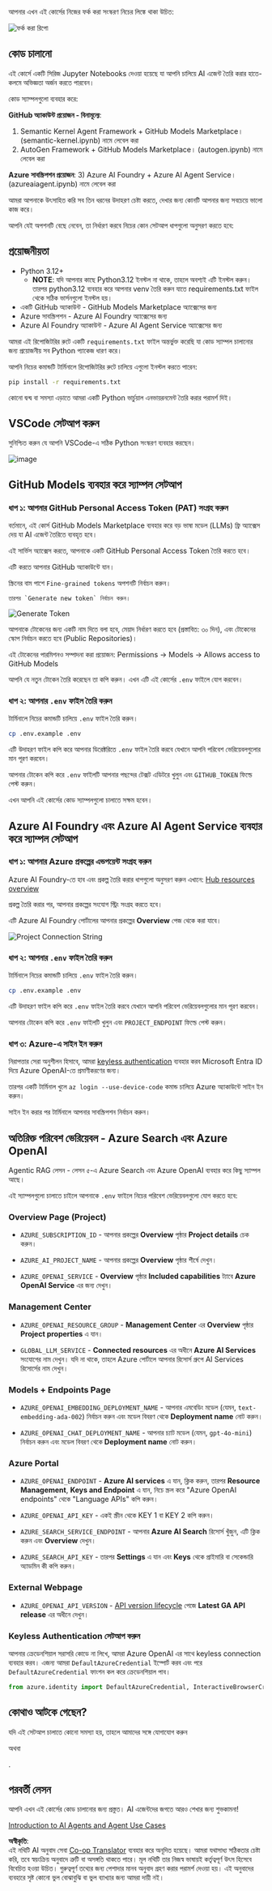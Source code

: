 <!--
CO_OP_TRANSLATOR_METADATA:
{
  "original_hash": "76945069b52a49cd0432ae3e0b0ba22e",
  "translation_date": "2025-07-12T07:47:09+00:00",
  "source_file": "00-course-setup/README.md",
  "language_code": "bn"
}
-->
আপনার এখন এই কোর্সের নিজের ফর্ক করা সংস্করণ নিচের লিঙ্কে থাকা উচিত:

![ফর্ক করা রিপো](../../../translated_images/forked-repo.33f27ca1901baa6a5e13ec3eb1f0ddd3a44d936d91cc8cfb19bfdb9688bd2c3d.bn.png)

## কোড চালানো

এই কোর্সে একটি সিরিজ Jupyter Notebooks দেওয়া হয়েছে যা আপনি চালিয়ে AI এজেন্ট তৈরি করার হাতে-কলমে অভিজ্ঞতা অর্জন করতে পারবেন।

কোড স্যাম্পলগুলো ব্যবহার করে:

**GitHub অ্যাকাউন্ট প্রয়োজন - বিনামূল্যে**:

1) Semantic Kernel Agent Framework + GitHub Models Marketplace। (semantic-kernel.ipynb) নামে লেবেল করা
2) AutoGen Framework + GitHub Models Marketplace। (autogen.ipynb) নামে লেবেল করা

**Azure সাবস্ক্রিপশন প্রয়োজন**:
3) Azure AI Foundry + Azure AI Agent Service। (azureaiagent.ipynb) নামে লেবেল করা

আমরা আপনাকে উৎসাহিত করি সব তিন ধরনের উদাহরণ চেষ্টা করতে, দেখার জন্য কোনটি আপনার জন্য সবচেয়ে ভালো কাজ করে।

আপনি যেই অপশনটি বেছে নেবেন, তা নির্ধারণ করবে নিচের কোন সেটআপ ধাপগুলো অনুসরণ করতে হবে:

## প্রয়োজনীয়তা

- Python 3.12+
  - **NOTE**: যদি আপনার কাছে Python3.12 ইনস্টল না থাকে, তাহলে অবশ্যই এটি ইনস্টল করুন। তারপর python3.12 ব্যবহার করে আপনার venv তৈরি করুন যাতে requirements.txt ফাইল থেকে সঠিক ভার্সনগুলো ইনস্টল হয়।
- একটি GitHub অ্যাকাউন্ট - GitHub Models Marketplace অ্যাক্সেসের জন্য
- Azure সাবস্ক্রিপশন - Azure AI Foundry অ্যাক্সেসের জন্য
- Azure AI Foundry অ্যাকাউন্ট - Azure AI Agent Service অ্যাক্সেসের জন্য

আমরা এই রিপোজিটরির রুটে একটি `requirements.txt` ফাইল অন্তর্ভুক্ত করেছি যা কোড স্যাম্পল চালানোর জন্য প্রয়োজনীয় সব Python প্যাকেজ ধারণ করে।

আপনি নিচের কমান্ডটি টার্মিনালে রিপোজিটরির রুটে চালিয়ে এগুলো ইনস্টল করতে পারেন:

```bash
pip install -r requirements.txt
```

কোনো দ্বন্দ্ব বা সমস্যা এড়াতে আমরা একটি Python ভার্চুয়াল এনভায়রনমেন্ট তৈরি করার পরামর্শ দিই।

## VSCode সেটআপ করুন
সুনিশ্চিত করুন যে আপনি VSCode-এ সঠিক Python সংস্করণ ব্যবহার করছেন।

![image](https://github.com/user-attachments/assets/a85e776c-2edb-4331-ae5b-6bfdfb98ee0e)

## GitHub Models ব্যবহার করে স্যাম্পল সেটআপ

### ধাপ ১: আপনার GitHub Personal Access Token (PAT) সংগ্রহ করুন

বর্তমানে, এই কোর্স GitHub Models Marketplace ব্যবহার করে বড় ভাষা মডেল (LLMs) ফ্রি অ্যাক্সেস দেয় যা AI এজেন্ট তৈরিতে ব্যবহৃত হবে।

এই সার্ভিস অ্যাক্সেস করতে, আপনাকে একটি GitHub Personal Access Token তৈরি করতে হবে।

এটি করতে আপনার GitHub অ্যাকাউন্টে যান।

স্ক্রিনের বাম পাশে `Fine-grained tokens` অপশনটি নির্বাচন করুন।

    তারপর `Generate new token` নির্বাচন করুন।

![Generate Token](../../../translated_images/generate-token.9748d7585dd004cb4119b5aac724baff49c3a85791701b5e8ba3274b037c5b66.bn.png)

আপনাকে টোকেনের জন্য একটি নাম দিতে বলা হবে, মেয়াদ নির্ধারণ করতে হবে (প্রস্তাবিত: ৩০ দিন), এবং টোকেনের স্কোপ নির্বাচন করতে হবে (Public Repositories)।

এই টোকেনের পারমিশনও সম্পাদনা করা প্রয়োজন: Permissions -> Models -> Allows access to GitHub Models

আপনি যে নতুন টোকেন তৈরি করেছেন তা কপি করুন। এখন এটি এই কোর্সের `.env` ফাইলে যোগ করবেন।

### ধাপ ২: আপনার `.env` ফাইল তৈরি করুন

টার্মিনালে নিচের কমান্ডটি চালিয়ে `.env` ফাইল তৈরি করুন।

```bash
cp .env.example .env
```

এটি উদাহরণ ফাইল কপি করে আপনার ডিরেক্টরিতে `.env` ফাইল তৈরি করবে যেখানে আপনি পরিবেশ ভেরিয়েবলগুলোর মান পূরণ করবেন।

আপনার টোকেন কপি করে `.env` ফাইলটি আপনার পছন্দের টেক্সট এডিটরে খুলুন এবং `GITHUB_TOKEN` ফিল্ডে পেস্ট করুন।

এখন আপনি এই কোর্সের কোড স্যাম্পলগুলো চালাতে সক্ষম হবেন।

## Azure AI Foundry এবং Azure AI Agent Service ব্যবহার করে স্যাম্পল সেটআপ

### ধাপ ১: আপনার Azure প্রকল্পের এন্ডপয়েন্ট সংগ্রহ করুন

Azure AI Foundry-তে হাব এবং প্রকল্প তৈরি করার ধাপগুলো অনুসরণ করুন এখানে: [Hub resources overview](https://learn.microsoft.com/en-us/azure/ai-foundry/concepts/ai-resources)

প্রকল্প তৈরি করার পর, আপনার প্রকল্পের সংযোগ স্ট্রিং সংগ্রহ করতে হবে।

এটি Azure AI Foundry পোর্টালের আপনার প্রকল্পের **Overview** পেজ থেকে করা যাবে।

![Project Connection String](../../../translated_images/project-endpoint.8cf04c9975bbfbf18f6447a599550edb052e52264fb7124d04a12e6175e330a5.bn.png)

### ধাপ ২: আপনার `.env` ফাইল তৈরি করুন

টার্মিনালে নিচের কমান্ডটি চালিয়ে `.env` ফাইল তৈরি করুন।

```bash
cp .env.example .env
```

এটি উদাহরণ ফাইল কপি করে `.env` ফাইল তৈরি করবে যেখানে আপনি পরিবেশ ভেরিয়েবলগুলোর মান পূরণ করবেন।

আপনার টোকেন কপি করে `.env` ফাইলটি খুলুন এবং `PROJECT_ENDPOINT` ফিল্ডে পেস্ট করুন।

### ধাপ ৩: Azure-এ সাইন ইন করুন

নিরাপত্তার সেরা অনুশীলন হিসাবে, আমরা [keyless authentication](https://learn.microsoft.com/azure/developer/ai/keyless-connections?tabs=csharp%2Cazure-cli?WT.mc_id=academic-105485-koreyst) ব্যবহার করব Microsoft Entra ID দিয়ে Azure OpenAI-তে প্রমাণীকরণের জন্য।

তারপর একটি টার্মিনাল খুলে `az login --use-device-code` কমান্ড চালিয়ে Azure অ্যাকাউন্টে সাইন ইন করুন।

সাইন ইন করার পর টার্মিনালে আপনার সাবস্ক্রিপশন নির্বাচন করুন।

## অতিরিক্ত পরিবেশ ভেরিয়েবল - Azure Search এবং Azure OpenAI 

Agentic RAG লেসন - লেসন ৫-এ Azure Search এবং Azure OpenAI ব্যবহার করে কিছু স্যাম্পল আছে।

এই স্যাম্পলগুলো চালাতে চাইলে আপনাকে `.env` ফাইলে নিচের পরিবেশ ভেরিয়েবলগুলো যোগ করতে হবে:

### Overview Page (Project)

- `AZURE_SUBSCRIPTION_ID` - আপনার প্রকল্পের **Overview** পৃষ্ঠার **Project details** চেক করুন।

- `AZURE_AI_PROJECT_NAME` - আপনার প্রকল্পের **Overview** পৃষ্ঠার শীর্ষে দেখুন।

- `AZURE_OPENAI_SERVICE` - **Overview** পৃষ্ঠার **Included capabilities** ট্যাবে **Azure OpenAI Service** এর জন্য দেখুন।

### Management Center

- `AZURE_OPENAI_RESOURCE_GROUP` - **Management Center** এর **Overview** পৃষ্ঠার **Project properties** এ যান।

- `GLOBAL_LLM_SERVICE` - **Connected resources** এর অধীনে **Azure AI Services** সংযোগের নাম দেখুন। যদি না থাকে, তাহলে Azure পোর্টালে আপনার রিসোর্স গ্রুপে AI Services রিসোর্সের নাম দেখুন।

### Models + Endpoints Page

- `AZURE_OPENAI_EMBEDDING_DEPLOYMENT_NAME` - আপনার এমবেডিং মডেল (যেমন, `text-embedding-ada-002`) নির্বাচন করুন এবং মডেল বিবরণ থেকে **Deployment name** নোট করুন।

- `AZURE_OPENAI_CHAT_DEPLOYMENT_NAME` - আপনার চ্যাট মডেল (যেমন, `gpt-4o-mini`) নির্বাচন করুন এবং মডেল বিবরণ থেকে **Deployment name** নোট করুন।

### Azure Portal

- `AZURE_OPENAI_ENDPOINT` - **Azure AI services** এ যান, ক্লিক করুন, তারপর **Resource Management**, **Keys and Endpoint** এ যান, নিচে স্ক্রল করে "Azure OpenAI endpoints" থেকে "Language APIs" কপি করুন।

- `AZURE_OPENAI_API_KEY` - একই স্ক্রীন থেকে KEY 1 বা KEY 2 কপি করুন।

- `AZURE_SEARCH_SERVICE_ENDPOINT` - আপনার **Azure AI Search** রিসোর্স খুঁজুন, এটি ক্লিক করুন এবং **Overview** দেখুন।

- `AZURE_SEARCH_API_KEY` - তারপর **Settings** এ যান এবং **Keys** থেকে প্রাইমারি বা সেকেন্ডারি অ্যাডমিন কী কপি করুন।

### External Webpage

- `AZURE_OPENAI_API_VERSION` - [API version lifecycle](https://learn.microsoft.com/en-us/azure/ai-services/openai/api-version-deprecation#latest-ga-api-release) পেজে **Latest GA API release** এর অধীনে দেখুন।

### Keyless Authentication সেটআপ করুন

আপনার ক্রেডেনশিয়াল সরাসরি কোডে না লিখে, আমরা Azure OpenAI এর সাথে keyless connection ব্যবহার করব। এজন্য আমরা `DefaultAzureCredential` ইম্পোর্ট করব এবং পরে `DefaultAzureCredential` ফাংশন কল করে ক্রেডেনশিয়াল পাব।

```python
from azure.identity import DefaultAzureCredential, InteractiveBrowserCredential
```

## কোথাও আটকে গেছেন?

যদি এই সেটআপ চালাতে কোনো সমস্যা হয়, তাহলে আমাদের সঙ্গে যোগাযোগ করুন

অথবা

.

## পরবর্তী লেসন

আপনি এখন এই কোর্সের কোড চালানোর জন্য প্রস্তুত। AI এজেন্টদের জগতে আরও শেখার জন্য শুভকামনা!

[Introduction to AI Agents and Agent Use Cases](../01-intro-to-ai-agents/README.md)

**অস্বীকৃতি**:  
এই নথিটি AI অনুবাদ সেবা [Co-op Translator](https://github.com/Azure/co-op-translator) ব্যবহার করে অনূদিত হয়েছে। আমরা যথাসাধ্য সঠিকতার চেষ্টা করি, তবে স্বয়ংক্রিয় অনুবাদে ত্রুটি বা অসঙ্গতি থাকতে পারে। মূল নথিটি তার নিজস্ব ভাষায়ই কর্তৃত্বপূর্ণ উৎস হিসেবে বিবেচিত হওয়া উচিত। গুরুত্বপূর্ণ তথ্যের জন্য পেশাদার মানব অনুবাদ গ্রহণ করার পরামর্শ দেওয়া হয়। এই অনুবাদের ব্যবহারে সৃষ্ট কোনো ভুল বোঝাবুঝি বা ভুল ব্যাখ্যার জন্য আমরা দায়ী নই।